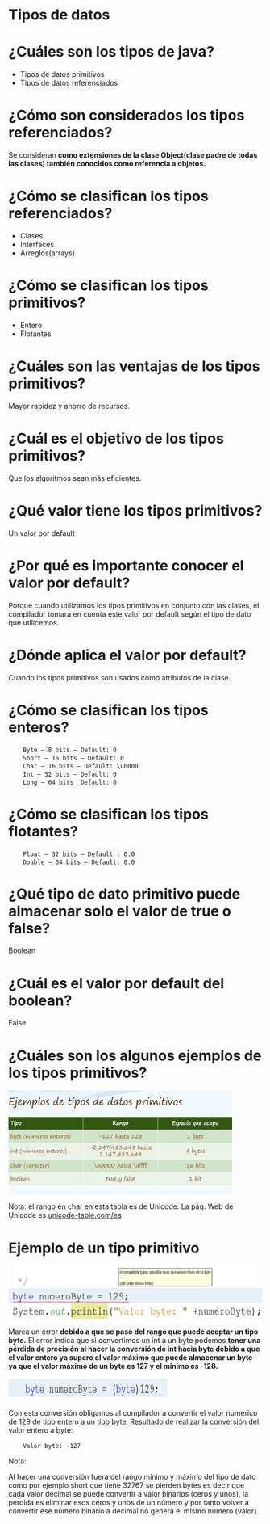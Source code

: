 # Tipos de datos

# ¿Cuáles son los tipos de java?

* Tipos de datos primitivos
* Tipos de datos referenciados

# ¿Cómo son considerados los tipos referenciados?

Se consideran **como extensiones de la clase Object(clase padre de todas las clases) también conocidos como referencia a objetos.**

# ¿Cómo se clasifican los tipos referenciados?

* Clases
* Interfaces
* Arreglos(arrays)

# ¿Cómo se clasifican los tipos primitivos?

* Entero
* Flotantes

# ¿Cuáles son las ventajas de los tipos primitivos?

Mayor rapidez y ahorro de recursos.

# ¿Cuál es el objetivo de los tipos primitivos?

Que los algoritmos sean más eficientes.

# ¿Qué valor tiene los tipos primitivos?

Un valor por default

# ¿Por qué es importante conocer el valor por default?

Porque  cuando utilizamos los tipos primitivos en conjunto con las clases, el compilador tomara en cuenta este valor por default según el tipo de dato que utilicemos.

# ¿Dónde aplica el valor por default?

Cuando los tipos primitivos son usados como atributos de la clase.


# ¿Cómo se clasifican los tipos enteros?

        Byte – 8 bits – Default: 0  
        Short – 16 bits – Default: 0
        Char – 16 bits – Default: \u0000
        Int – 32 bits – Default: 0
        Long – 64 bits  Default: 0

# ¿Cómo se clasifican los tipos flotantes?

        Float – 32 bits – Default : 0.0
        Double – 64 bits – Default: 0.0

# ¿Qué tipo de dato primitivo puede almacenar solo el valor de true o false?

Boolean

# ¿Cuál es el valor por default del boolean?
False

# ¿Cuáles son los algunos ejemplos de los tipos primitivos?

![TablaDeDatos](Imagen2.png "FOTO")

Nota: el rango en char en esta tabla es de Unicode. La pág. Web de Unicode es [unicode-table.com/es](https://unicode-table.com/es/) 

# Ejemplo de un tipo primitivo

![EjemploDatoPrimitivo](Imagen3.png "FOTO")

Marca un error **debido a que se pasó del rango que puede aceptar un tipo byte.** El error indica que si convertimos  un int a un byte  podemos **tener una pérdida de precisión al hacer la conversión de int hacia byte debido a que el valor entero ya supero  el valor máximo que puede almacenar un byte ya que el valor máximo de un byte es 127 y el mínimo es -128.**

![Conversion](Imagen4.png "FOTO")

Con esta conversión obligamos al compilador a convertir el valor numérico de 129 de tipo entero a un tipo byte.
Resultado de realizar la conversión del valor entero a byte:

        Valor byte: -127

Nota: 

Al hacer una conversión fuera del rango mínimo y máximo del tipo de dato como por ejemplo short  que tiene 32767 se pierden bytes es decir que cada valor decimal se puede convertir a valor binarios (ceros y unos), la perdida es eliminar esos ceros y unos de un número y por tanto volver a convertir ese número binario a decimal no genera el mismo número (valor). 
